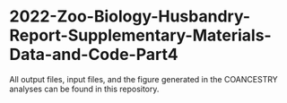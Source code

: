 # 2022-Zoo-Biology-Husbandry-Report-Supplementary-Materials-Data-and-Code-Part4
All output files, input files, and the figure generated in the COANCESTRY analyses can be found in this repository.
